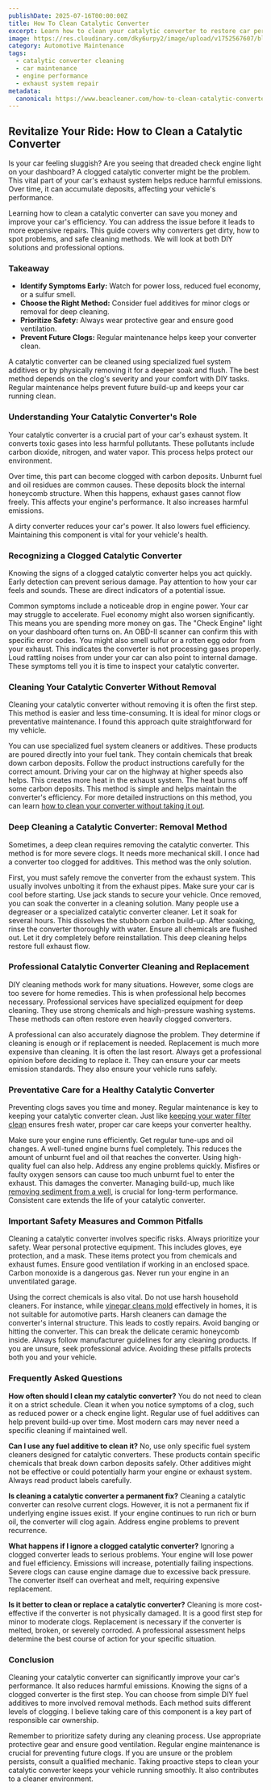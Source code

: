 ```yaml
---
publishDate: 2025-07-16T00:00:00Z
title: How To Clean Catalytic Converter
excerpt: Learn how to clean your catalytic converter to restore car performance and lower emissions. Easy DIY methods and expert tips.
image: https://res.cloudinary.com/dky6urpy2/image/upload/v1752567607/blog_image_1752567607_ucyqgr.webp
category: Automotive Maintenance
tags:
  - catalytic converter cleaning
  - car maintenance
  - engine performance
  - exhaust system repair
metadata:
  canonical: https://www.beacleaner.com/how-to-clean-catalytic-converter
---
```


## Revitalize Your Ride: How to Clean a Catalytic Converter

Is your car feeling sluggish? Are you seeing that dreaded check engine light on your dashboard? A clogged catalytic converter might be the problem. This vital part of your car's exhaust system helps reduce harmful emissions. Over time, it can accumulate deposits, affecting your vehicle's performance.

Learning how to clean a catalytic converter can save you money and improve your car's efficiency. You can address the issue before it leads to more expensive repairs. This guide covers why converters get dirty, how to spot problems, and safe cleaning methods. We will look at both DIY solutions and professional options.

### Takeaway

*   **Identify Symptoms Early:** Watch for power loss, reduced fuel economy, or a sulfur smell.
*   **Choose the Right Method:** Consider fuel additives for minor clogs or removal for deep cleaning.
*   **Prioritize Safety:** Always wear protective gear and ensure good ventilation.
*   **Prevent Future Clogs:** Regular maintenance helps keep your converter clean.

A catalytic converter can be cleaned using specialized fuel system additives or by physically removing it for a deeper soak and flush. The best method depends on the clog's severity and your comfort with DIY tasks. Regular maintenance helps prevent future build-up and keeps your car running clean.

### Understanding Your Catalytic Converter's Role

Your catalytic converter is a crucial part of your car's exhaust system. It converts toxic gases into less harmful pollutants. These pollutants include carbon dioxide, nitrogen, and water vapor. This process helps protect our environment.

Over time, this part can become clogged with carbon deposits. Unburnt fuel and oil residues are common causes. These deposits block the internal honeycomb structure. When this happens, exhaust gases cannot flow freely. This affects your engine's performance. It also increases harmful emissions.

A dirty converter reduces your car's power. It also lowers fuel efficiency. Maintaining this component is vital for your vehicle's health.

### Recognizing a Clogged Catalytic Converter

Knowing the signs of a clogged catalytic converter helps you act quickly. Early detection can prevent serious damage. Pay attention to how your car feels and sounds. These are direct indicators of a potential issue.

Common symptoms include a noticeable drop in engine power. Your car may struggle to accelerate. Fuel economy might also worsen significantly. This means you are spending more money on gas. The "Check Engine" light on your dashboard often turns on. An OBD-II scanner can confirm this with specific error codes. You might also smell sulfur or a rotten egg odor from your exhaust. This indicates the converter is not processing gases properly. Loud rattling noises from under your car can also point to internal damage. These symptoms tell you it is time to inspect your catalytic converter.

### Cleaning Your Catalytic Converter Without Removal

Cleaning your catalytic converter without removing it is often the first step. This method is easier and less time-consuming. It is ideal for minor clogs or preventative maintenance. I found this approach quite straightforward for my vehicle.

You can use specialized fuel system cleaners or additives. These products are poured directly into your fuel tank. They contain chemicals that break down carbon deposits. Follow the product instructions carefully for the correct amount. Driving your car on the highway at higher speeds also helps. This creates more heat in the exhaust system. The heat burns off some carbon deposits. This method is simple and helps maintain the converter's efficiency. For more detailed instructions on this method, you can learn [how to clean your converter without taking it out](https://beacleaner.com/how-to-clean-catalytic-converter-without-removing-it).

### Deep Cleaning a Catalytic Converter: Removal Method

Sometimes, a deep clean requires removing the catalytic converter. This method is for more severe clogs. It needs more mechanical skill. I once had a converter too clogged for additives. This method was the only solution.

First, you must safely remove the converter from the exhaust system. This usually involves unbolting it from the exhaust pipes. Make sure your car is cool before starting. Use jack stands to secure your vehicle. Once removed, you can soak the converter in a cleaning solution. Many people use a degreaser or a specialized catalytic converter cleaner. Let it soak for several hours. This dissolves the stubborn carbon build-up. After soaking, rinse the converter thoroughly with water. Ensure all chemicals are flushed out. Let it dry completely before reinstallation. This deep cleaning helps restore full exhaust flow.

### Professional Catalytic Converter Cleaning and Replacement

DIY cleaning methods work for many situations. However, some clogs are too severe for home remedies. This is when professional help becomes necessary. Professional services have specialized equipment for deep cleaning. They use strong chemicals and high-pressure washing systems. These methods can often restore even heavily clogged converters.

A professional can also accurately diagnose the problem. They determine if cleaning is enough or if replacement is needed. Replacement is much more expensive than cleaning. It is often the last resort. Always get a professional opinion before deciding to replace it. They can ensure your car meets emission standards. They also ensure your vehicle runs safely.

### Preventative Care for a Healthy Catalytic Converter

Preventing clogs saves you time and money. Regular maintenance is key to keeping your catalytic converter clean. Just like [keeping your water filter clean](https://beacleaner.com/how-to-clean-water-filter) ensures fresh water, proper car care keeps your converter healthy.

Make sure your engine runs efficiently. Get regular tune-ups and oil changes. A well-tuned engine burns fuel completely. This reduces the amount of unburnt fuel and oil that reaches the converter. Using high-quality fuel can also help. Address any engine problems quickly. Misfires or faulty oxygen sensors can cause too much unburnt fuel to enter the exhaust. This damages the converter. Managing build-up, much like [removing sediment from a well](https://beacleaner.com/how-to-clean-sediment-out-of-a-well), is crucial for long-term performance. Consistent care extends the life of your catalytic converter.

### Important Safety Measures and Common Pitfalls

Cleaning a catalytic converter involves specific risks. Always prioritize your safety. Wear personal protective equipment. This includes gloves, eye protection, and a mask. These items protect you from chemicals and exhaust fumes. Ensure good ventilation if working in an enclosed space. Carbon monoxide is a dangerous gas. Never run your engine in an unventilated garage.

Using the correct chemicals is also vital. Do not use harsh household cleaners. For instance, while [vinegar cleans mold](https://beacleaner.com/how-to-clean-mold-with-vinegar) effectively in homes, it is not suitable for automotive parts. Harsh cleaners can damage the converter's internal structure. This leads to costly repairs. Avoid banging or hitting the converter. This can break the delicate ceramic honeycomb inside. Always follow manufacturer guidelines for any cleaning products. If you are unsure, seek professional advice. Avoiding these pitfalls protects both you and your vehicle.

### Frequently Asked Questions

**How often should I clean my catalytic converter?**
You do not need to clean it on a strict schedule. Clean it when you notice symptoms of a clog, such as reduced power or a check engine light. Regular use of fuel additives can help prevent build-up over time. Most modern cars may never need a specific cleaning if maintained well.

**Can I use any fuel additive to clean it?**
No, use only specific fuel system cleaners designed for catalytic converters. These products contain specific chemicals that break down carbon deposits safely. Other additives might not be effective or could potentially harm your engine or exhaust system. Always read product labels carefully.

**Is cleaning a catalytic converter a permanent fix?**
Cleaning a catalytic converter can resolve current clogs. However, it is not a permanent fix if underlying engine issues exist. If your engine continues to run rich or burn oil, the converter will clog again. Address engine problems to prevent recurrence.

**What happens if I ignore a clogged catalytic converter?**
Ignoring a clogged converter leads to serious problems. Your engine will lose power and fuel efficiency. Emissions will increase, potentially failing inspections. Severe clogs can cause engine damage due to excessive back pressure. The converter itself can overheat and melt, requiring expensive replacement.

**Is it better to clean or replace a catalytic converter?**
Cleaning is more cost-effective if the converter is not physically damaged. It is a good first step for minor to moderate clogs. Replacement is necessary if the converter is melted, broken, or severely corroded. A professional assessment helps determine the best course of action for your specific situation.

### Conclusion

Cleaning your catalytic converter can significantly improve your car's performance. It also reduces harmful emissions. Knowing the signs of a clogged converter is the first step. You can choose from simple DIY fuel additives to more involved removal methods. Each method suits different levels of clogging. I believe taking care of this component is a key part of responsible car ownership.

Remember to prioritize safety during any cleaning process. Use appropriate protective gear and ensure good ventilation. Regular engine maintenance is crucial for preventing future clogs. If you are unsure or the problem persists, consult a qualified mechanic. Taking proactive steps to clean your catalytic converter keeps your vehicle running smoothly. It also contributes to a cleaner environment.